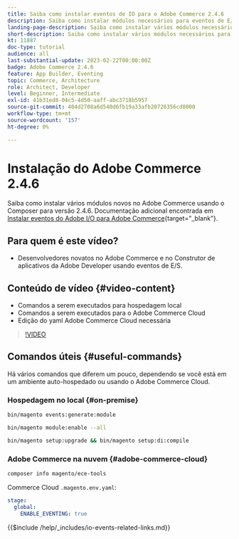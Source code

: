 ```yaml
---
title: Saiba como instalar eventos de IO para o Adobe Commerce 2.4.6
description: Saiba como instalar módulos necessários para eventos de E/S no Adobe Commerce 2.4.6 para uso no Construtor de aplicativos do Adobe Developer
landing-page-description: Saiba como instalar vários módulos necessários para o Adobe Commerce 2.4.6.
short-description: Saiba como instalar vários módulos necessários para o Adobe Commerce 2.4.6.
kt: 11887
doc-type: tutorial
audience: all
last-substantial-update: 2023-02-22T00:00:00Z
badge: Adobe Commerce 2.4.6
feature: App Builder, Eventing
topic: Commerce, Architecture
role: Architect, Developer
level: Beginner, Intermediate
exl-id: 41b31ed8-04c5-4d50-aaff-abc3718b5957
source-git-commit: 404d2708a6d540d6fb19a33afb20726356cd8000
workflow-type: tm+mt
source-wordcount: '157'
ht-degree: 0%

---
```


# Instalação do Adobe Commerce 2.4.6

Saiba como instalar vários módulos novos no Adobe Commerce usando o Composer para versão 2.4.6. Documentação adicional encontrada em [Instalar eventos do Adobe I/O para Adobe Commerce](https://developer.adobe.com/commerce/events/get-started/installation/){target="_blank"}.

## Para quem é este vídeo?

* Desenvolvedores novatos no Adobe Commerce e no Construtor de aplicativos da Adobe Developer usando eventos de E/S.

## Conteúdo de vídeo {#video-content}

* Comandos a serem executados para hospedagem local
* Comandos a serem executados para o Adobe Commerce Cloud
* Edição do yaml Adobe Commerce Cloud necessária

>[!VIDEO](https://video.tv.adobe.com/v/3415795?quality=12&learn=on)

## Comandos úteis {#useful-commands}

Há vários comandos que diferem um pouco, dependendo se você está em um ambiente auto-hospedado ou usando o Adobe Commerce Cloud.

### Hospedagem no local {#on-premise}

```bash
bin/magento events:generate:module

bin/magento module:enable --all

bin/magento setup:upgrade && bin/magento setup:di:compile
```

### Adobe Commerce na nuvem {#adobe-commerce-cloud}

```bash
composer info magento/ece-tools
```

Commerce Cloud `.magento.env.yaml`:

```yaml
stage:
  global:
    ENABLE_EVENTING: true
```

{{$include /help/_includes/io-events-related-links.md}}
